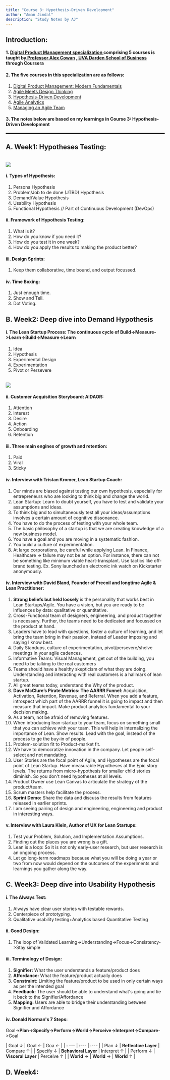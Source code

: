 ```yaml
---
title: "Course 3: Hypothesis-Driven Development"
author: "Aman Jindal"
description: "Study Notes by AJ"
---
```


## Introduction:

#### 1. <a href='https://www.coursera.org/specializations/uva-darden-digital-product-management' target="_blank"> Digital Product Management specialization </a> comprising 5 courses is taught by<a href='https://www.alexandercowan.com/' target="_blank"> Professor Alex Cowan</a> <a href='https://www.darden.virginia.edu/' target="_blank">, UVA Darden School of Business</a> through Coursera

#### 2. The five courses in this specialization are as follows:
   1. <a href='https://www.coursera.org/learn/uva-darden-digital-product-management?specialization=uva-darden-digital-product-management' target="_blank"> Digital Product Management: Modern Fundamentals </a>
   2. <a href='https://www.coursera.org/learn/uva-darden-getting-started-agile?specialization=uva-darden-digital-product-management' target="_blank"> Agile Meets Design Thinking </a>
   3. <a href='https://www.coursera.org/learn/uva-darden-agile-testing?specialization=uva-darden-digital-product-management' target="_blank"> Hypothesis-Driven Development </a>
   4. <a href='https://www.coursera.org/learn/uva-darden-agile-analytics?specialization=uva-darden-digital-product-management' target="_blank"> Agile Analytics </a>
   5. <a href='https://www.coursera.org/learn/uva-darden-agile-team-management?specialization=uva-darden-digital-product-management' target="_blank"> Managing an Agile Team </a>

#### 3. The notes below are based on my learnings in Course 3: Hypothesis-Driven Development

<hr style="border:.05px solid black">

## A. Week1: Hypotheses Testing:
<br>
<img src='.//Course3_Images/image01.jpg'/>

#### i. Types of Hypothesis:
   1. Persona Hypothesis
   2. Problem/Job to de done (JTBD) Hypothesis
   3. Demand/Value Hypothesis
   4. Usability Hypothesis
   5. Functional Hypothesis // Part of Continuous Development (DevOps)

#### ii. Framework of Hypothesis Testing:
   1. What is it?
   2. How do you know if you need it?
   3. How do you test it in one week?
   4. How do you apply the results to making the product better?

#### iii. Design Sprints:
   1. Keep them collaborative, time bound, and output focussed.

#### iv. Time Boxing:
   1. Just enough time.
   2. Show and Tell.
   3. Dot Voting.

## B. Week2: Deep dive into Demand Hypothesis
  
#### i. The Lean Startup Process: The continuous cycle of Build->Measure->Learn->Build->Measure->Learn
   1. Idea
   2. Hypothesis
   3. Experimental Design
   4. Experimentation
   5. Pivot or Persevere

<br>

<img src='.//Course3_Images/image02.jpg'/>

#### ii. Customer Acquisition Storyboard: AIDAOR:
   1. Attention
   2. Interest
   3. Desire
   4. Action
   5. Onboarding
   6. Retention

#### iii. Three main engines of growth and retention:
   1. Paid
   2. Viral
   3. Sticky
   
#### iv. Interview with Tristan Kromer, Lean Startup Coach:
   1. Our minds are biased against testing our own hypothesis, especially for entrepreneurs who are looking to think big and change the world.
   2. Lean Startup: Learn to doubt yourself, you have to test and validate your assumptions and ideas.
   3. To think big and to simultaneously test all your ideas/assumptions involves a certain amount of cognitive dissonance.
   4. You have to do the process of testing with your whole team. 
   5. The basic philosophy of a startup is that we are creating knowledge of a new business model.
   6. You have a goal and you are moving in a systematic fashion.
   7. You build a culture of experimentation.
   8. At large corporations, be careful while applying Lean. In Finance, Healthcare => failure may not be an option. For instance, there can not be something like minimum viable heart-transplant. Use tactics like off-brand testing. Ex. Sony launched an electronic ink watch on Kickstarter anonymously.

#### iv. Interview with David Bland, Founder of Precoil and longtime Agile & Lean Practitioner:
   1. **Strong beliefs but held loosely** is the personality that works best in Lean Startups/Agile. You have a vision, but you are ready to be influences by data: qualitative or quantitative.
   2. Cross-Functional team of designers, engineering, and product together is necessary. Further, the teams need to be dedicated and focussed on the product at hand.
   3. Leaders have to lead with questions, foster a culture of learning, and let bring the team bring in their passion, instead of Leader imposing and saying I know best.
   4. Daily Standups, culture of experimentation, pivot/persevere/shelve meetings in your agile cadences. 
   5. Informative Teams: Visual Management, get out of the building, you need to be talking to the real customers
   6. Teams should have a healthy skepticism of what they are doing. Understanding and interacting with real customers is a hallmark of lean startup.
   7. All great teams today, understand the Why of the product.
   8. **Dave McClure’s Pirate Metrics: The AARRR Funnel**: Acquisition, Activation, Retention, Revenue, and Referral. When you add a feature, introspect which part of the AARRR funnel it is going to impact and then measure that impact. Make product analytics fundamental to your decision making.
   9. As a team, not be afraid of removing features.
   10. When introducing lean-startup to your team, focus on something small that you can achieve with your team. This will help in internalizing the importance of Lean. Show results. Lead with the goal, instead of the process to ge the buy-in of people.
   11. Problem-solution fit to Product-market fit.
   12. We have to democratize innovation in the company. Let people self-select and not mandating.
   13. User Stories are the focal point of Agile, and Hypotheses are the focal point of Lean Startup. Have measurable Hypotheses at the Epic story levels. The returns from micro-hypothesis for smaller child stories diminish. So you don't need hypotheses at all levels.
   14. Product Owner use Lean Canvas to articulate the strategy of the product/team. 
   15. Scrum masters help facilitate the process.
   16. **Sprint Demo:** Share the data and discuss the results from features released in earlier sprints.
   17. I am seeing pairing of design and engineering, engineering and product in interesting ways.

#### v. Interview with Laura Klein, Author of UX for Lean Startups:
   1. Test your Problem, Solution, and Implementation Assumptions.
   2. Finding out the places you are wrong is a gift.
   3. Lean is a loop: So it is not only early-user research, but user research is an ongoing process.
   4. Let go long-term roadmaps because what you will be doing a year or two from now would depend on the outcomes of the experiments and learnings you gather along the way. 

## C. Week3: Deep dive into Usability Hypothesis

#### i. The Always Test:
   1. Always have clear user stories with testable rewards.
   2. Centerpiece of prototyping.
   3. Qualitative usability testing+Analytics based Quantitative Testing

#### ii. Good Design:
   1. The loop of Validated Learning->Understanding->Focus->Consistency->Stay simple

#### iii. Terminology of Design:
   1. **Signifier:** What the user understands a feature/product does
   2. **Affordance:** What the feature/product actually does
   3. **Constraint:** Limiting the feature/product to be used in only certain ways as per the intended goal
   4. **Feedback:** The user should be able to understand what's going and tie it back to the Signifier/Affordance
   5. **Mapping:** Users are able to bridge their understanding between Signifier and Affordance

#### iv. Donald Norman's 7 Steps:
   Goal->**Plan->Specify->Perform->World->Perceive->Interpret->Compare**->Goal

| Goal &darr;        | Goal &larr;           | Goa &larr;        |
| : ---              | :---                  | :---              |
| Plan &darr;        | **Reflective Layer**      | Compare &uarr;    |
| Specify &darr;     | **Behavioral Layer**      | Interpret &uarr;  |
| Perform &darr;     | **Visceral Layer**        | Perceive &uarr;   |
| **World** &rarr;       | **World** &rarr;              | **World** &uarr;      |


## D. Week4:


   